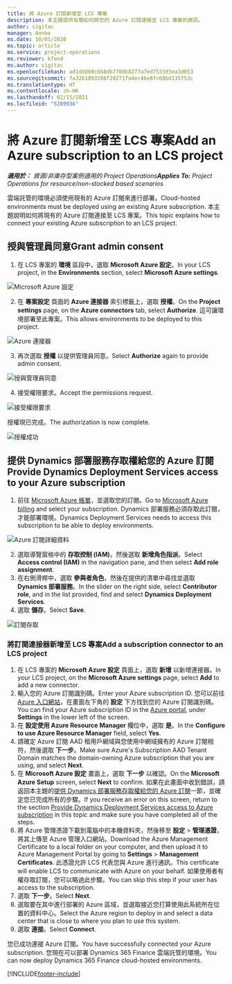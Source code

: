 ```yaml
---
title: 將 Azure 訂閱新增至 LCS 專案
description: 本主題提供有關如何將您的 Azure 訂閱連接至 LCS 專案的資訊。
author: sigitac
manager: Annbe
ms.date: 10/01/2020
ms.topic: article
ms.service: project-operations
ms.reviewer: kfend
ms.author: sigitac
ms.openlocfilehash: ad1ddd69cbb8db7780b8277a7ed7533d3ea3d053
ms.sourcegitcommit: fa32b1893286f20271fa4ec4be8fc68bd135f53c
ms.translationtype: HT
ms.contentlocale: zh-HK
ms.lasthandoff: 02/15/2021
ms.locfileid: "5289936"
---
```

# <a name="add-an-azure-subscription-to-an-lcs-project"></a><span data-ttu-id="06e2d-103">將 Azure 訂閱新增至 LCS 專案</span><span class="sxs-lookup"><span data-stu-id="06e2d-103">Add an Azure subscription to an LCS project</span></span>

<span data-ttu-id="06e2d-104">_**適用於：** 資源/非庫存型案例適用的 Project Operations_</span><span class="sxs-lookup"><span data-stu-id="06e2d-104">_**Applies To:** Project Operations for resource/non-stocked based scenarios_</span></span>

<span data-ttu-id="06e2d-105">雲端託管的環境必須使用現有的 Azure 訂閱來進行部署。</span><span class="sxs-lookup"><span data-stu-id="06e2d-105">Cloud-hosted environments must be deployed using an existing Azure subscription.</span></span> <span data-ttu-id="06e2d-106">本主題說明如何將現有的 Azure 訂閱連接至 LCS 專案。</span><span class="sxs-lookup"><span data-stu-id="06e2d-106">This topic explains how to connect your existing Azure subscription to an LCS project.</span></span> 

## <a name="grant-admin-consent"></a><span data-ttu-id="06e2d-107">授與管理員同意</span><span class="sxs-lookup"><span data-stu-id="06e2d-107">Grant admin consent</span></span>

1. <span data-ttu-id="06e2d-108">在 LCS 專案的 **環境** 區段中，選取 **Microsoft Azure 設定**。</span><span class="sxs-lookup"><span data-stu-id="06e2d-108">In your LCS project, in the **Environments** section, select **Microsoft Azure settings**.</span></span>

![Microsoft Azure 設定](./media/1MicrosoftAzureSettings.png)

2. <span data-ttu-id="06e2d-110">在 **專案設定** 頁面的 **Azure 連接器** 索引標籤上，選取 **授權**。</span><span class="sxs-lookup"><span data-stu-id="06e2d-110">On the **Project settings** page, on the **Azure connectors** tab, select **Authorize**.</span></span> <span data-ttu-id="06e2d-111">這可讓環境部署至此專案。</span><span class="sxs-lookup"><span data-stu-id="06e2d-111">This allows environments to be deployed to this project.</span></span>

![Azure 連接器](./media/2AzureConnectors.png)

3. <span data-ttu-id="06e2d-113">再次選取 **授權** 以提供管理員同意。</span><span class="sxs-lookup"><span data-stu-id="06e2d-113">Select **Authorize** again to provide admin consent.</span></span>

![授與管理員同意](./media/3GrantAdminConsent.png)

4. <span data-ttu-id="06e2d-115">接受權限要求。</span><span class="sxs-lookup"><span data-stu-id="06e2d-115">Accept the permissions request.</span></span>

![接受權限要求](./media/4AcceptPermissionRequest.png)

<span data-ttu-id="06e2d-117">授權現已完成。</span><span class="sxs-lookup"><span data-stu-id="06e2d-117">The authorization is now complete.</span></span> 

![授權成功](./media/5AuthorizationComplete.png)

## <a name="provide-dynamics-deployment-services-access-to-your-azure-subscription"></a><a name="provide"></a><span data-ttu-id="06e2d-119">提供 Dynamics 部署服務存取權給您的 Azure 訂閱</span><span class="sxs-lookup"><span data-stu-id="06e2d-119">Provide Dynamics Deployment Services access to your Azure subscription</span></span>

1. <span data-ttu-id="06e2d-120">前往 [Microsoft Azure 帳單](https://portal.azure.com/#blade/Microsoft\_Azure\_Billing/SubscriptionsBlade)，並選取您的訂閱。</span><span class="sxs-lookup"><span data-stu-id="06e2d-120">Go to [Microsoft Azure billing](https://portal.azure.com/#blade/Microsoft\_Azure\_Billing/SubscriptionsBlade) and select your subscription.</span></span> <span data-ttu-id="06e2d-121">Dynamics 部署服務必須存取此訂閱，才能部署環境。</span><span class="sxs-lookup"><span data-stu-id="06e2d-121">Dynamics Deployment Services needs to access this subscription to be able to deploy environments.</span></span>

![Azure 訂閱詳細資料](./media/6AzureSubscription.png)

2. <span data-ttu-id="06e2d-123">選取導覽窗格中的 **存取控制 (IAM)**，然後選取 **新增角色指派**。</span><span class="sxs-lookup"><span data-stu-id="06e2d-123">Select **Access control (IAM)** in the navigation pane, and then select **Add role assignment**.</span></span>
3. <span data-ttu-id="06e2d-124">在右側滑桿中，選取 **參與者角色**，然後在提供的清單中尋找並選取 **Dynamics 部署服務**。</span><span class="sxs-lookup"><span data-stu-id="06e2d-124">In the slider on the right side, select **Contributor role**, and in the list provided, find and select **Dynamics Deployment Services**.</span></span> 
4. <span data-ttu-id="06e2d-125">選取 **儲存**。</span><span class="sxs-lookup"><span data-stu-id="06e2d-125">Select **Save**.</span></span>

![訂閱存取](./media/7SubscriptionAccess.png)

### <a name="add-a-subscription-connector-to-an-lcs-project"></a><span data-ttu-id="06e2d-127">將訂閱連接器新增至 LCS 專案</span><span class="sxs-lookup"><span data-stu-id="06e2d-127">Add a subscription connector to an LCS project</span></span>

1. <span data-ttu-id="06e2d-128">在 LCS 專案的 **Microsoft Azure 設定** 頁面上，選取 **新增** 以新增連接器。</span><span class="sxs-lookup"><span data-stu-id="06e2d-128">In your LCS project, on the **Microsoft Azure settings** page, select **Add** to add a new connector.</span></span>
2. <span data-ttu-id="06e2d-129">輸入您的 Azure 訂閱識別碼。</span><span class="sxs-lookup"><span data-stu-id="06e2d-129">Enter your Azure subscription ID.</span></span> <span data-ttu-id="06e2d-130">您可以前往 [Azure 入口網站](https://ms.portal.azure.com/)，在畫面左下角的 **設定** 下方找到您的 Azure 訂閱識別碼。</span><span class="sxs-lookup"><span data-stu-id="06e2d-130">You can find your Azure subscription ID in the [Azure portal](https://ms.portal.azure.com/), under  **Settings**  in the lower left of the screen.</span></span>
3. <span data-ttu-id="06e2d-131">在 **設定使用 Azure Resource Manager** 欄位中，選取 **是**。</span><span class="sxs-lookup"><span data-stu-id="06e2d-131">In the **Configure to use Azure Resource Manager** field, select **Yes**.</span></span>
4. <span data-ttu-id="06e2d-132">請確定 Azure 訂閱 AAD 租用戶網域與您使用中網域擁有的 Azure 訂閱相符，然後選取 **下一步**。</span><span class="sxs-lookup"><span data-stu-id="06e2d-132">Make sure Azure's Subscription AAD Tenant Domain matches the domain-owning Azure subscription that you are using, and select **Next**.</span></span>
5. <span data-ttu-id="06e2d-133">在 **Microsoft Azure 設定** 畫面上，選取 **下一步** 以確認。</span><span class="sxs-lookup"><span data-stu-id="06e2d-133">On the **Microsoft Azure Setup** screen, select **Next** to confirm.</span></span> <span data-ttu-id="06e2d-134">如果在此畫面中收到錯誤，請返回本主題的[提供 Dynamics 部署服務存取權給您的 Azure 訂閱](#provide)一節，並確定您已完成所有的步驟。</span><span class="sxs-lookup"><span data-stu-id="06e2d-134">If you receive an error on this screen, return to the section [Provide Dynamics Deployment Services access to Azure subscription](#provide) in this topic and make sure you have completed all of the steps.</span></span>
6. <span data-ttu-id="06e2d-135">將 Azure 管理憑證下載到電腦中的本機資料夾，然後移至 **設定** > **管理憑證**，將其上傳至 Azure 管理入口網站。</span><span class="sxs-lookup"><span data-stu-id="06e2d-135">Download the Azure Management Certificate to a local folder on your computer, and then upload it to Azure Management Portal by going to **Settings** > **Management Certificates**.</span></span> <span data-ttu-id="06e2d-136">此憑證允許 LCS 代表您與 Azure 進行通訊。</span><span class="sxs-lookup"><span data-stu-id="06e2d-136">This certificate will enable LCS to communicate with Azure on your behalf.</span></span> <span data-ttu-id="06e2d-137">如果使用者有權存取訂閱，您可以略過此步驟。</span><span class="sxs-lookup"><span data-stu-id="06e2d-137">You can skip this step if your user has access to the subscription.</span></span>
7. <span data-ttu-id="06e2d-138">選取 **下一步**。</span><span class="sxs-lookup"><span data-stu-id="06e2d-138">Select  **Next**.</span></span>
8. <span data-ttu-id="06e2d-139">選取要在其中進行部署的 Azure 區域，並選取接近您打算使用此系統所在位置的資料中心。</span><span class="sxs-lookup"><span data-stu-id="06e2d-139">Select the Azure region to deploy in and select a data center that is close to where you plan to use this system.</span></span>
9.  <span data-ttu-id="06e2d-140">選取 **連接**。</span><span class="sxs-lookup"><span data-stu-id="06e2d-140">Select  **Connect**.</span></span>

<span data-ttu-id="06e2d-141">您已成功連接 Azure 訂閱。</span><span class="sxs-lookup"><span data-stu-id="06e2d-141">You have successfully connected your Azure subscription.</span></span> <span data-ttu-id="06e2d-142">您現在可以部署 Dynamics 365 Finance 雲端託管的環境。</span><span class="sxs-lookup"><span data-stu-id="06e2d-142">You can now deploy Dynamics 365 Finance cloud-hosted environments.</span></span>




[!INCLUDE[footer-include](../includes/footer-banner.md)]